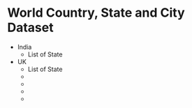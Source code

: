 # World Country, State and City Dataset

<ul>
  <li>India 
    <ul>
      <li>List of State</li>
    </ul>
  </li>
  <li>UK
    <ul>
      <li>List of State</li>
      <li></li>
      <li></li>
      <li></li>
      <li></li>      
    </ul>
  </li>
</ul>
